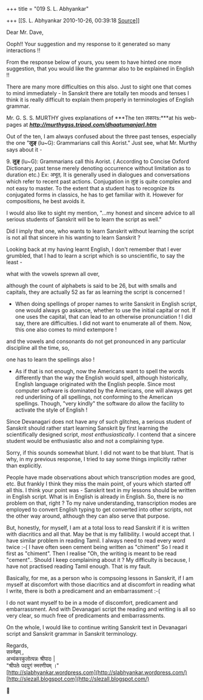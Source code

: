 +++
title = "019 S. L. Abhyankar"

+++
[[S. L. Abhyankar	2010-10-26, 00:39:18 [Source](https://groups.google.com/g/samskrita/c/foDAE7fQS9A)]]



Dear Mr. Dave,  
  
Ooph!! Your suggestion and my response to it generated so many interactions !!  
  
From the response below of yours, you seem to have hinted one more suggestion, that you would like the grammar also to be explained in English !!  
  
There are many more difficulties on this also. Just to sight one that comes to mind immediately - In Sanskrit there are totally ten moods and tenses I think it is really difficult to explain them properly in terminologies of English grammar.  
  
Mr. G. S. S. MURTHY gives explanations of ***The ten लकारs:***at his web-pages at ***<http://murthygss.tripod.com/dhaatumanjarI.htm>***  
  
Out of the ten, I am always confused about the three past tenses, especially the one "**लुङ्** (lu\~G): Grammarians call this Aorist." Just see, what Mr. Murthy says about it -  
  

9\. **लुङ्** (lu\~G): Grammarians call this Aorist. ( According to Concise Oxford Dictionary, past tense merely denoting occurrence without limitation as to duration etc.) Ex: अभूत्. It is generally used in dialogues and conversations which refer to recent past actions. Conjugation in लुङ् is quite complex and not easy to master. To the extent that a student has to recognize its conjugated forms in classics, he has to get familiar with it. However for compositions, he best avoids it.

I would also like to sight my mention, "...my honest and sincere advice to all serious students of Sanskrit will be to learn the script as well."  
  
Did I imply that one, who wants to learn Sanskrit without learning the script is not all that sincere in his wanting to learn Sanskrit ?  
  
Looking back at my having learnt English, I don't remember that I ever grumbled, that I had to learn a script which is so unscientific, to say the least -  

what with the vowels sprewn all over,

although the count of alphabets is said to be 26, but with smalls and capitals, they are actually 52 as far as learning the script is concerned !

-   When doing spellings of proper names to write Sanskrit in English
    script, one would always go askance, whether to use the initial
    capital or not. If one uses the capital, that can lead to an
    otherwise pronunciation ! I did say, there are difficulties. I did
    not want to enumerate all of them. Now, this one also comes to mind
    extempore !  

and the vowels and consonants do not get pronounced in any particular discipline all the time, so,

one has to learn the spellings also !  

-   As if that is not enough, now the Americans want to spell the words
    differently than the way the English would spell, although
    historically, English language originated with the English people.
    Since most computer software is dominated by the Americans, one will
    always get red underlining of all spellings, not conforming to the
    American spellings. Though, "very kindly" the software do allow the
    facility to activate the style of English !

  

Since Devanagari does not have any of such glitches, a serious student of Sanskrit should rather start learning Sanskrit by first learning the scientifically designed script, *most enthusiastically*. I contend that a sincere student would be enthusiastic also and not a complaining type.  
  
Sorry, if this sounds somewhat blunt. I did not want to be that blunt. That is why, in my previous response, I tried to say some things implicitly rather than explicitly.  
  
People have made observations about which transcription modes are good, etc. But frankly I think they miss the main point, of yours which started off all this. I think your point was - Sanskrit text in my lessons should be written in English script. What is in English is already in English. So, there is no problem on that, right ? To my naive understanding, transcription modes are employed to convert English typing to get converted into other scripts, not the other way around, although they can also serve that purpose.  
  
But, honestly, for myself, I am at a total loss to read Sanskrit if it is written with diacritics and all that. May be that is my fallibility. I would accept that. I have similar problem in reading Tamil. I always need to read every word twice :-( I have often seen cement being written as "chiment" So I read it first as "chiment". Then I realise "Oh, the writing is meant to be read "cement".. Should I keep complaining about it ? My difficulty is because, I have not practised reading Tamil enough. That is my fault.  
  
Basically, for me, as a person who is compsoing lessons in Sanskrit, if I am myself at discomfort with those diacritics and at discomfort in reading what I write, there is both a predicament and an embarrassment :-(  
  
I do not want myself to be in a mode of discomfort, predicament and embarrassment. And with Devanagari script the reading and writing is all so very clear, so much free of predicaments and embarrassments.  
  
On the whole, I would like to continue writing Sanskrit text in Devanagari script and Sanskrit grammar in Sanskrit terminology.  

  
Regards,  
सस्नेहम् ,  
अभ्यंकरकुलोत्पन्नः श्रीपादः \|  
"श्रीपतेः पदयुगं स्मरणीयम् ।"  
[http://slabhyankar.wordpress.com](http://slabhyankar.wordpress.com/)  
[http://slezall.blogspot.com](http://slezall.blogspot.com/)  
  
  



